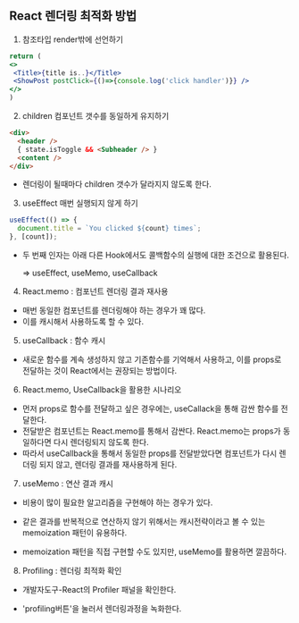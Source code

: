 ## React 렌더링 최적화 방법

1. 참조타입 render밖에 선언하기

```jsx
return (
<>
 <Title>{title is..}</Title>
 <ShowPost postClick={()=>{console.log('click handler')}} />
</>
)
```

2. children 컴포넌트 갯수를 동일하게 유지하기

```html
<div>
  <header />
  { state.isToggle && <Subheader /> }
  <content />
</div>
```

- 렌더링이 될때마다 children 갯수가 달라지지 않도록 한다.

3. useEffect 매번 실행되지 않게 하기

```jsx
useEffect(() => {
  document.title = `You clicked ${count} times`;
}, [count]);
```

- 두 번째 인자는 아래 다른 Hook에서도 콜백함수의 실행에 대한 조건으로 활용된다.

  => useEffect, useMemo, useCallback

4. React.memo : 컴포넌트 렌더링 결과 재사용

- 매번 동일한 컴포넌트를 렌더링해야 하는 경우가 꽤 많다.
- 이를 캐시해서 사용하도록 할 수 있다.

5. useCallback : 함수 캐시

- 새로운 함수를 계속 생성하지 않고 기존함수를 기억해서 사용하고, 이를 props로 전달하는 것이 React에서는 권장되는 방법이다.

6. React.memo, UseCallback을 활용한 시나리오

- 먼저 props로 함수를 전달하고 싶은 경우에는, useCallack을 통해 감싼 함수를 전달한다.
- 전달받은 컴포넌트는 React.memo를 통해서 감싼다. React.memo는 props가 동일하다면 다시 렌더링되지 않도록 한다.
- 따라서 useCallback을 통해서 동일한 props를 전달받았다면 컴포넌트가 다시 렌더링 되지 않고, 렌더링 결과를 재사용하게 된다.

7. useMemo : 연산 결과 캐시

- 비용이 많이 필요한 알고리즘을 구현해야 하는 경우가 있다.
- 같은 결과를 반복적으로 연산하지 않기 위해서는 캐시전략이라고 볼 수 있는 memoization 패턴이 유용하다.

- memoization 패턴을 직접 구현할 수도 있지만, useMemo를 활용하면 깔끔하다.

8. Profiling : 렌더링 최적화 확인

- 개발자도구-React의 Profiler 패널을 확인한다.

- 'profiling버튼'을 눌러서 렌더링과정을 녹화한다.
